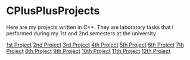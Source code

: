 # CPlusPlusProjects

Here are my projects written in C++. They are laboratory tasks that I performed during my 1st and 2nd semesters at the university

[1st Project]()
[2nd Project]()
[3rd Project]()
[4th Project]()
[5th Project]()
[6th Project]()
[7th Project]()
[8th Project]()
[9th Project]()
[10th Project]()
[11th Project]()
[12th Project]()
